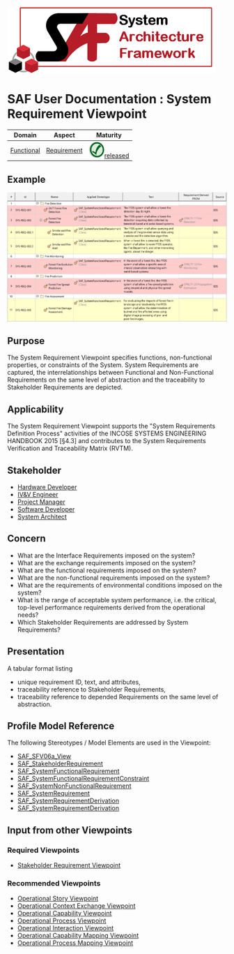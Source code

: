 ![System Architecture Framework](../diagrams/Logo_SAF.png)
# SAF User Documentation : System Requirement Viewpoint
|**Domain**|**Aspect**|**Maturity**|
| --- | --- | --- |
|[Functional](../domains.md#Domain-Functional)|[Requirement](../aspects.md#Aspect-Requirement)|![Released](../diagrams/Symbol_confirmed.svg.png )[released](../using-saf/maturity.md#released)|
## Example
![System Requirement Table](../diagrams/System-Requirement-Table.svg)
## Purpose
The System Requirement Viewpoint specifies functions, non-functional properties, or constraints of the System. System Requirements are captured, the interrelationships between Functional and Non-Functional Requirements on the same level of abstraction and the traceability to Stakeholder Requirements are depicted.
## Applicability
The System Requirement Viewpoint supports the "System Requirements Definition Process" activities of the INCOSE SYSTEMS ENGINEERING HANDBOOK 2015 [§4.3] and contributes to the System Requirements Verification and Traceability Matrix (RVTM).
## Stakeholder
* [Hardware Developer](../stakeholders.md#Hardware-Developer)
* [IV&V Engineer](../stakeholders.md#IV&V-Engineer)
* [Project Manager](../stakeholders.md#Project-Manager)
* [Software Developer](../stakeholders.md#Software-Developer)
* [System Architect](../stakeholders.md#System-Architect)
## Concern
* What are the Interface Requirements imposed on the system?
* What are the exchange requirements imposed on the system?
* What are the functional requirements imposed on the system?
* What are the non-functional requirements imposed on the system?
* What are the requirements of environmental conditions imposed on the system?
* What is the range of acceptable system performance, i.e. the critical, top-level performance requirements derived from the operational needs?
* Which Stakeholder Requirements are addressed by System Requirements?
## Presentation
A tabular format listing
* unique requirement ID, text, and attributes,
* traceability reference to Stakeholder Requirements,
* traceability reference to depended Requirements on the same level of abstraction.

## Profile Model Reference
The following Stereotypes / Model Elements are used in the Viewpoint:
* [SAF_SFV06a_View](../stereotypes.md#SAF_SFV06a_View)
* [SAF_StakeholderRequirement](../stereotypes.md#SAF_StakeholderRequirement)
* [SAF_SystemFunctionalRequirement](../stereotypes.md#SAF_SystemFunctionalRequirement)
* [SAF_SystemFunctionalRequirementConstraint](../stereotypes.md#SAF_SystemFunctionalRequirementConstraint)
* [SAF_SystemNonFunctionalRequirement](../stereotypes.md#SAF_SystemNonFunctionalRequirement)
* [SAF_SystemRequirement](../stereotypes.md#SAF_SystemRequirement)
* [SAF_SystemRequirementDerivation](../stereotypes.md#SAF_SystemRequirementDerivation)
* [SAF_SystemRequirementDerivation](../stereotypes.md#SAF_SystemRequirementDerivation)
## Input from other Viewpoints
### Required Viewpoints
* [Stakeholder Requirement Viewpoint](Stakeholder-Requirement-Viewpoint.md)
### Recommended Viewpoints
* [Operational Story Viewpoint](Operational-Story-Viewpoint.md)
* [Operational Context Exchange Viewpoint](Operational-Context-Exchange-Viewpoint.md)
* [Operational Capability Viewpoint](Operational-Capability-Viewpoint.md)
* [Operational Process Viewpoint](Operational-Process-Viewpoint.md)
* [Operational Interaction Viewpoint](Operational-Interaction-Viewpoint.md)
* [Operational Capability Mapping Viewpoint](Operational-Capability-Mapping-Viewpoint.md)
* [Operational Process Mapping Viewpoint](Operational-Process-Mapping-Viewpoint.md)
